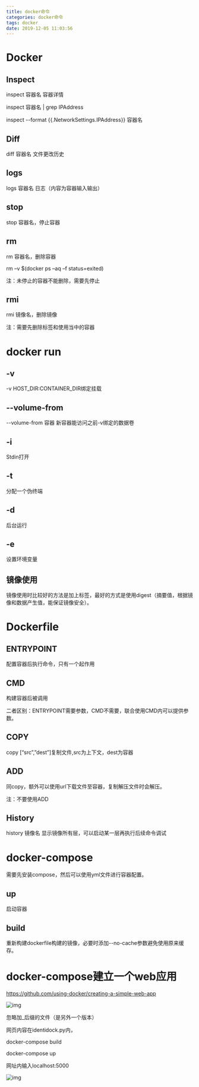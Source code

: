 ```yaml
---
title: docker命令
categories: docker命令
tags: docker
date: 2019-12-05 11:03:56
---
```

# **Docker**

## **Inspect**

inspect 容器名 容器详情

inspect 容器名 | grep IPAddress

inspect --format {{.NetworkSettings.IPAddress}} 容器名

 

## **Diff**

diff 容器名 文件更改历史

 

## **logs**

logs 容器名 日志（内容为容器输入输出）

 

## **stop**

stop 容器名，停止容器

 

## **rm**

rm 容器名，删除容器

rm –v $(docker ps –aq –f status=exited)

注：未停止的容器不能删除，需要先停止

## **rmi**

rmi 镜像名，删除镜像

注：需要先删除标签和使用当中的容器

 

# **docker** **run**

## -v 

-v HOST_DIR:CONTAINER_DIR绑定挂载

 

## **--volume-from**

--volume-from 容器   新容器能访问之前-v绑定的数据卷

 

## -i

Stdin打开

 

## -t

分配一个伪终端

 

## -d

后台运行

 

## -e

设置环境变量

 

## **镜像使用**

镜像使用时比较好的方法是加上标签，最好的方式是使用digest（摘要值，根据镜像和数据产生值，能保证镜像安全）。

# **Dockerfile**

## **ENTRYPOINT**

配置容器后执行命令，只有一个起作用

## **CMD**

构建容器后被调用

二者区别：ENTRYPOINT需要参数，CMD不需要，联合使用CMD内可以提供参数。

## **COPY**

copy [“src”,”dest”]复制文件,src为上下文，dest为容器

## **ADD**

同copy，额外可以使用url下载文件至容器，复制解压文件时会解压。

注：不要使用ADD

 

## **History**

history 镜像名 显示镜像所有层，可以启动某一层再执行后续命令调试

 

# **docker-compose**

需要先安装compose，然后可以使用yml文件进行容器配置。

## **up**

启动容器

## **build**

重新构建dockerfile构建的镜像，必要时添加--no-cache参数避免使用原来缓存。

# **docker-compose建立一个web应用**

https://github.com/using-docker/creating-a-simple-web-app

![img](file:///C:\Users\Ausar\AppData\Local\Temp\ksohtml13912\wps1.jpg) 

忽略加_后缀的文件（是另外一个版本）

网页内容在identidock.py内，

docker-compose build

docker-compose up

网址内输入localhost:5000

![img](file:///C:\Users\Ausar\AppData\Local\Temp\ksohtml13912\wps2.jpg) 